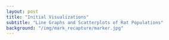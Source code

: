 ```yaml
---
layout: post
title: "Initial Visualizations"
subtitle: "Line Graphs and Scatterplots of Rat Populations"
background: "/img/mark_recapture/marker.jpg"
---
```

